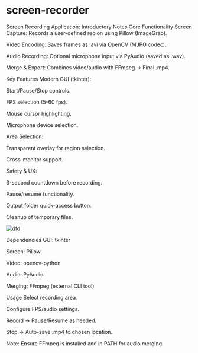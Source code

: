 # screen-recorder
Screen Recording Application: Introductory Notes
Core Functionality
Screen Capture: Records a user-defined region using Pillow (ImageGrab).

Video Encoding: Saves frames as .avi via OpenCV (MJPG codec).

Audio Recording: Optional microphone input via PyAudio (saved as .wav).

Merge & Export: Combines video/audio with FFmpeg → Final .mp4.

Key Features
Modern GUI (tkinter):

Start/Pause/Stop controls.

FPS selection (5-60 fps).

Mouse cursor highlighting.

Microphone device selection.

Area Selection:

Transparent overlay for region selection.

Cross-monitor support.

Safety & UX:

3-second countdown before recording.

Pause/resume functionality.

Output folder quick-access button.

Cleanup of temporary files.



![dfd](https://github.com/user-attachments/assets/15db5a31-cf83-4685-9d3f-449b9e3987b6)



Dependencies
GUI: tkinter

Screen: Pillow

Video: opencv-python

Audio: PyAudio

Merging: FFmpeg (external CLI tool)

Usage
Select recording area.

Configure FPS/audio settings.

Record → Pause/Resume as needed.

Stop → Auto-save .mp4 to chosen location.

Note: Ensure FFmpeg is installed and in PATH for audio merging.
